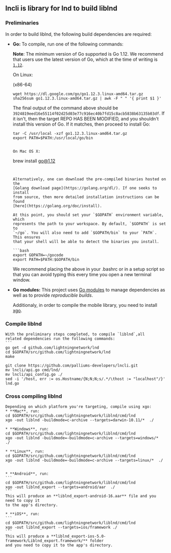 ## lncli is library for lnd to build liblnd

### Preliminaries
  In order to build liblnd, the
  following build dependencies are required:

  * **Go:** To compile, run one of the following commands:


    **Note**: The minimum version of Go supported is Go 1.12. We recommend that
    users use the latest version of Go, which at the time of writing is
    [`1.12`](https://blog.golang.org/go1.12).


    On Linux:

    (x86-64)
    ```
    wget https://dl.google.com/go/go1.12.3.linux-amd64.tar.gz
    sha256sum go1.12.3.linux-amd64.tar.gz | awk -F " " '{ print $1 }'
    ```

    The final output of the command above should be
    `3924819eed16e55114f02d25d03e77c916ec40b7fd15c8acb5838b63135b03df`. If it
    isn't, then the target REPO HAS BEEN MODIFIED, and you shouldn't install
    this version of Go. If it matches, then proceed to install Go:
    ```
    tar -C /usr/local -xzf go1.12.3.linux-amd64.tar.gz
    export PATH=$PATH:/usr/local/go/bin
    ```

    ```

    On Mac OS X:
    ```
    brew install go@1.12
    ```


    Alternatively, one can download the pre-compiled binaries hosted on the
    [Golang download page](https://golang.org/dl/). If one seeks to install
    from source, then more detailed installation instructions can be found
    [here](https://golang.org/doc/install).

    At this point, you should set your `$GOPATH` environment variable, which
    represents the path to your workspace. By default, `$GOPATH` is set to
    `~/go`. You will also need to add `$GOPATH/bin` to your `PATH`. This ensures
    that your shell will be able to detect the binaries you install.

    ```bash
    export GOPATH=~/gocode
    export PATH=$PATH:$GOPATH/bin
    ```

    We recommend placing the above in your .bashrc or in a setup script so that
    you can avoid typing this every time you open a new terminal window.

  * **Go modules:** This project uses [Go modules](https://github.com/golang/go/wiki/Modules) 
    to manage dependencies as well as to provide *reproducible builds*.
	
	Additionaly, in order to compile the mobile library, you need to install [xgo](https://github.com/karalabe/xgo).

### Compile liblnd

    With the preliminary steps completed, to compile `liblnd`,all
    related dependencies run the following commands:
    ```
    go get -d github.com/lightningnetwork/lnd
    cd $GOPATH/src/github.com/lightningnetwork/lnd
    make
	
	git clone https://github.com/palliums-developers/lncli.git
	mv lncli/api.go cmd/lnd/
	mv lncli/api_config.go ./
	sed -i '/host, err := os.Hostname/{N;N;N;s/.*/\thost := "localhost"/}' lnd.go
	

### Cross compiling liblnd
  
    Depending on which platform you're targeting, compile using xgo:
    * **Mac**, run:
    cd $GOPATH/src/github.com/lightningnetwork/liblnd/cmd/lnd
    xgo -out liblnd -buildmode=c-archive --targets=darwin-10.11/*  ./
    
    * **Windows**, run:
    cd $GOPATH/src/github.com/lightningnetwork/liblnd/cmd/lnd
    xgo -out liblnd -buildmode=-buildmode=c-archive --targets=windows/*  ./
    
    * **Linux**, run:
    cd $GOPATH/src/github.com/lightningnetwork/liblnd/cmd/lnd
    xgo -out liblnd -buildmode=-buildmode=c-archive --targets=linux/*  ./
    
    
    * **Android**, run:
    ```
	cd $GOPATH/src/github.com/lightningnetwork/liblnd/cmd/lnd
    xgo -out liblnd_export --targets=android/aar  ./
    ```
    This will produce an **liblnd_export-android-16.aar** file and you need to copy it
    to the app's directory.

    * **iOS**, run:
    ```
	cd $GOPATH/src/github.com/lightningnetwork/liblnd/cmd/lnd
    xgo -out liblnd_export --targets=ios/framework ./
    ```
    This will produce a **liblnd_export-ios-5.0-framework/Liblnd_export.framework/** folder
    and you need to copy it to the app's directory.

```
